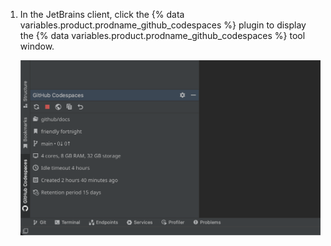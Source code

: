 1. In the JetBrains client, click the {% data variables.product.prodname_github_codespaces %} plugin to display the {% data variables.product.prodname_github_codespaces %} tool window.

   ![Screenshot of the {% data variables.product.prodname_github_codespaces %} tool window](/assets/images/help/codespaces/jetbrains-codespaces-tool-window.png)
